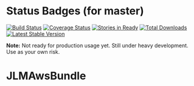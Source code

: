 # Status Badges (for master)

[![Build Status](https://travis-ci.org/jmcclell/JLMAwsBundle.png?branch=master)](https://travis-ci.org/jmcclell/JLMAwsBundle)
[![Coverage Status](https://coveralls.io/repos/jmcclell/JLMAwsBundle/badge.png)](https://coveralls.io/r/jmcclell/JLMAwsBundle)
[![Stories in Ready](https://badge.waffle.io/jmcclell/JLMAwsBundle.png?label=ready)](https://waffle.io/jmcclell/JLMAwsBundle)
[![Total Downloads](https://poser.pugx.org/jlm/aws-bundle/downloads.png)](https://packagist.org/packages/jlm/aws-bundle)
[![Latest Stable Version](https://poser.pugx.org/jlm/aws-bundle/v/stable.png)](https://packagist.org/packages/jlm/aws-bundle)

**Note:** Not ready for production usage yet. Still under heavy development. Use as your own risk.

# JLMAwsBundle
